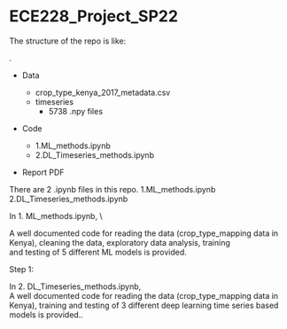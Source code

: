 # ECE228_Project_SP22

The structure of the repo is like:

.
 * Data
   * crop_type_kenya_2017_metadata.csv
   * timeseries
       * 5738 .npy files
 
 * Code
   * 1.ML_methods.ipynb
   * 2.DL_Timeseries_methods.ipynb
 * Report PDF

There are 2 .ipynb files in this repo.
1.ML_methods.ipynb
2.DL_Timeseries_methods.ipynb

In 1. ML_methods.ipynb, \

A well documented code for reading the data (crop_type_mapping data in Kenya), cleaning the data, exploratory data analysis, training \
and testing of 5 different ML models is provided.

Step 1:

In 2. DL_Timeseries_methods.ipynb, \
A well documented code for reading the data (crop_type_mapping data in Kenya), training and testing of 3 different deep learning time series
based models is provided..

